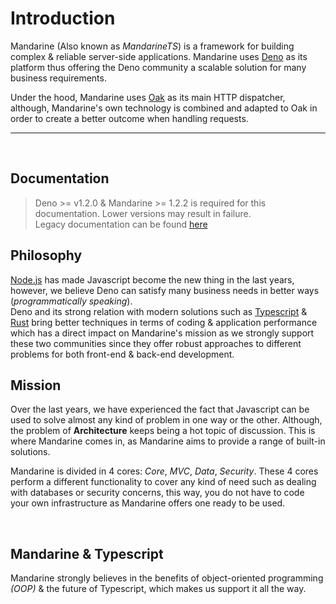 # Introduction

Mandarine (Also known as _MandarineTS_) is a framework for building complex & reliable server-side applications. Mandarine uses [Deno](https://deno.land) as its platform thus offering the Deno community a scalable solution for many business requirements.  

Under the hood, Mandarine uses [Oak](https://oakserver.github.io/oak/) as its main HTTP dispatcher, although, Mandarine's own technology is combined and adapted to Oak in order to create a better outcome when handling requests.

----
&nbsp;
## Documentation
> Deno >= v1.2.0 & Mandarine >= 1.2.2 is required for this documentation. Lower versions may result in failure. <br> Legacy documentation can be found [here](https://mandarineframework.gitbook.io/mandarine-ts/)

## Philosophy
[Node.js](https://nodejs.org/en/) has made Javascript become the new thing in the last years, however, we believe Deno can satisfy many business needs in better ways (_programmatically speaking_).  
Deno and its strong relation with modern solutions such as [Typescript](https://www.typescriptlang.org/) & [Rust](https://www.rust-lang.org/) bring better techniques in terms of coding & application performance which has a direct impact on Mandarine's mission as we strongly support these two communities since they offer robust approaches to different problems for both front-end & back-end development.

## Mission
Over the last years, we have experienced the fact that Javascript can be used to solve almost any kind of problem in one way or the other. Although, the problem of **Architecture** keeps being a hot topic of discussion. This is where Mandarine comes in, as Mandarine aims to provide a range of built-in solutions.

Mandarine is divided in 4 cores: _Core_, _MVC_, _Data_, _Security_. These 4 cores perform a different functionality to cover any kind of need such as dealing with databases or security concerns, this way, you do not have to code your own infrastructure as Mandarine offers one ready to be used.

&nbsp;
## Mandarine & Typescript
Mandarine strongly believes in the benefits of object-oriented programming _(OOP)_ & the future of Typescript, which makes us support it all the way.
